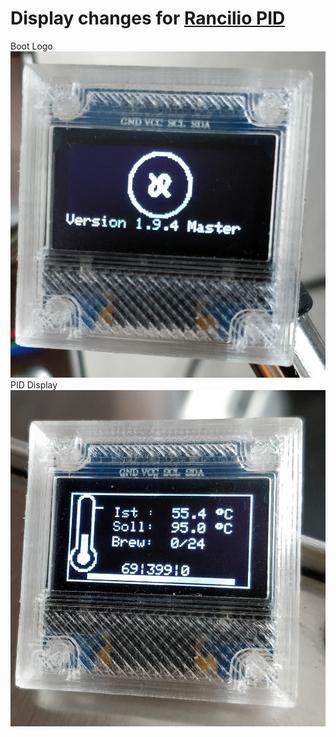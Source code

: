 # Display changes for [Rancilio PID](https://github.com/rancilio-pid/ranciliopid "Rancilio PID")
Boot Logo ![Boot logo](https://raw.githubusercontent.com/cron1c/ranciliopid-display/master/IMG_20190812_134335__01.jpg)
PID Display
![Display Screen](https://raw.githubusercontent.com/cron1c/ranciliopid-display/master/IMG_20190812_131532__01.jpg)

